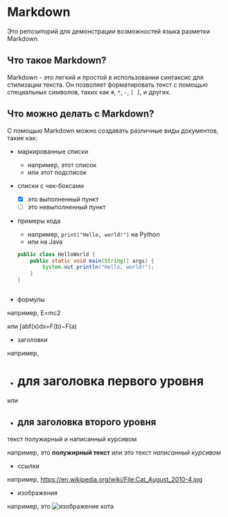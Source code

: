 
# Markdown

Это репозиторий для демонстрации возможностей языка разметки Markdown.

## Что такое Markdown?

Markdown - это легкий и простой в использовании синтаксис для стилизации текста. Он позволяет форматировать текст с помощью специальных символов, таких как `#`, `*`, `-`, `[ ]`, и других.

## Что можно делать с Markdown?

С помощью Markdown можно создавать различные виды документов, такие как:

- маркированные списки
  - например, этот список
  - или этот подсписок
- списки с чек-боксами
  - [x] это выполненный пункт
  - [ ] это невыполненный пункт
- примеры кода
  - например, `print("Hello, world!")` на Python
  - или на Java

  ```java
  public class HelloWorld {
      public static void main(String[] args) {
          System.out.println("Hello, world!");
      }
  }



- формулы

например, E=mc2

или ∫ab​f(x)dx=F(b)−F(a)



- заголовки

например, 
- # для заголовка первого уровня
или 
- ## для заголовка второго уровня


текст полужирный и написанный курсивом

например, это **полужирный текст**
или это текст *написанный курсивом*


- ссылки

например, https://en.wikipedia.org/wiki/File:Cat_August_2010-4.jpg

- изображения

например, это  ![изображение кота](https://upload.wikimedia.org/wikipedia/commons/1/15/Cat_August_2010-4.jpg)
